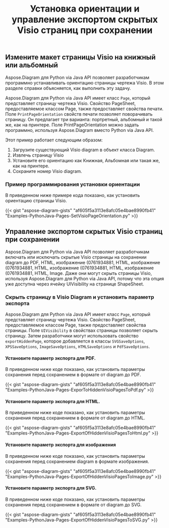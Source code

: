 ﻿---
title: Установка ориентации и управление экспортом скрытых Visio страниц при сохранении
type: docs
weight: 20
url: /ru/python-java/set-orientation-and-control-the-export-of-hidden-visio-pages-on-saving/
---
## **Измените макет страницы Visio на книжный или альбомный**
Aspose.Diagram для Python via Java API позволяет разработчикам программно устанавливать ориентацию страницы чертежа Visio. В этом разделе справки объясняется, как выполнить эту задачу.

Aspose.Diagram для Python via Java API имеет класс `Page`, который представляет страницу чертежа Visio. Свойство PageSheet, предоставляемое классом Page, также предоставляет свойства печати. Поле `PrintPageOrientation` свойств печати позволяет поворачивать страницу. Он предлагает три варианта: портретный, альбомный и такой же, как на принтере. Поле PrintPageOrientation можно задать программно, используя Aspose.Diagram вместо Python via Java API.

Этот пример работает следующим образом:

1. Загрузите существующий Visio diagram в объект класса Diagram.
1. Извлечь страницу Visio
1. Установите его ориентацию как Книжная, Альбомная или такая же, как на принтере.
1. Сохраните номер Visio diagram.

### **Пример программирования установки ориентации**
В приведенном ниже примере кода показано, как установить ориентацию страницы Visio.

{{< gist "aspose-diagram-gists" "af605f5a3113e8afc05e4bae8990fb41" "Examples-PythonJava-Pages-SetVisioPageOrientation.py" >}}

## **Управление экспортом скрытых Visio страниц при сохранении**
Aspose.Diagram для Python via Java API позволяет разработчикам включать или исключать скрытые Visio страницы на сохранении diagram до PDF, HTML, изображение (0761934881, HTML, изображение (0761934881, HTML, изображение (0761934881, HTML, изображение (0761934881, HTML, Image. Даже они могут скрыть страницы Visio, используя Aspose.Diagram для Python via Java API, потому что эта опция уже доступна через ячейку UIVisibility на странице ShapeSheet.

### **Скрыть страницу в Visio Diagram и установить параметр экспорта**
Aspose.Diagram для Python via Java API имеет класс `Page`, который представляет страницу чертежа Visio. Свойство PageSheet, предоставляемое классом Page, также предоставляет свойства страницы. Поле `UIVisibility` в свойствах страницы позволяет скрыть страницу. Затем разработчики могут использовать свойство `exportHiddenPage`, которое добавляется в классы `SVGSaveOptions`, `XPSSaveOptions`, `ImageSaveOptions`, `HTMLSaveOptions` и `PdfSaveOptions`.

#### **Установите параметр экспорта для PDF.**
В приведенном ниже коде показано, как установить параметры сохранения перед сохранением в формате от diagram до PDF.

{{< gist "aspose-diagram-gists" "af605f5a3113e8afc05e4bae8990fb41" "Examples-PythonJava-Pages-ExporToHiddenVisioPagesToPdf.py" >}}

#### **Установите параметр экспорта для HTML.**
В приведенном ниже коде показано, как установить параметры сохранения перед сохранением в формате от diagram до HTML.

{{< gist "aspose-diagram-gists" "af605f5a3113e8afc05e4bae8990fb41" "Examples-PythonJava-Pages-ExportOfHiddenVisioPagesToHtml.py" >}}

#### **Установите параметр экспорта для изображения**
В приведенном ниже коде показано, как установить параметры сохранения перед сохранением diagram в формате изображения.

{{< gist "aspose-diagram-gists" "af605f5a3113e8afc05e4bae8990fb41" "Examples-PythonJava-Pages-ExportOfHiddenVisioPagesToImage.py" >}}

#### **Установите параметр экспорта для SVG.**
В приведенном ниже коде показано, как установить параметры сохранения перед сохранением в формате от diagram до SVG.

{{< gist "aspose-diagram-gists" "af605f5a3113e8afc05e4bae8990fb41" "Examples-PythonJava-Pages-ExportOfHiddenVisioPagesToSVG.py" >}}
